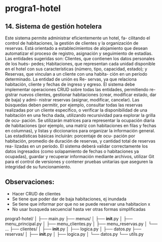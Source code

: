 # progra1-hotel

## 14. Sistema de gestión hotelera

Este sistema permite administrar eficientemente un hotel, fa-
cilitando el control de habitaciones, la gestión de clientes y la 
organización de reservas. Está orientado a establecimientos de 
alojamiento  que  desean  automatizar  el  proceso  de  registro, 
asignación y seguimiento de estadías. Las entidades sugeridas 
son: Clientes, que contienen los datos personales de los hués-
pedes; Habitaciones, que representan cada unidad disponible 
en  el  hotel  con  sus  características  (número,  tipo,  capacidad, 
estado); y Reservas, que vinculan a un cliente con una habita-
ción  en  un  período  determinado. La  entidad  de  unión  es  Re-
servas, ya que relaciona habitación, cliente y fechas de ingreso y egreso. 
El sistema debe implementar operaciones CRUD sobre todas las entidades, permitiendo re-
gistrar nuevos clientes, gestionar habitaciones (crear, modificar estado, dar de baja) y admi-
nistrar reservas (asignar, modificar, cancelar). Las búsquedas deben permitir, por ejemplo, 
consultar todas las reservas realizadas por un cliente específico, o verificar la disponibilidad 
de una habitación en una fecha dada, utilizando recursividad para explorar la grilla de ocu-
pación.  Se  utilizarán  matrices  para  representar  la  ocupación  diaria  de  habitaciones  (por 
ejemplo, una matriz con habitaciones en filas y fechas en columnas), y listas y diccionarios 
para organizar la información general. Las estadísticas básicas incluirán: porcentaje de ocu-
pación por habitación, promedio de duración de reservas, y cantidad total de reservas rea-
lizadas en un período. El sistema deberá validar correctamente los datos ingresados (como 
solapamiento  de  fechas  o  habitaciones  ya  ocupadas),  guardar  y  recuperar  información mediante archivos, utilizar Git para el control de versiones y contener pruebas unitarias que 
aseguren la integridad de su funcionamiento.

## Observaciones:
- Hacer CRUD de clientes
- Se tiene que poder dar de baja habitaciones, ej inundada
- Se tiene que informar por que no se puede reservar una habitacion x
- No usar busqueda secuencial hasta ver otras formas simplificadas

progra1-hotel/
│
├── main.py
├── menus/
│   ├── __init__.py
│   ├── menu_principal.py
│   ├── menu_clientes.py
│   ├── menu_reservas.py
│   └── ... 
├── clientes/
│   ├── __init__.py
│   ├── logica.py
│   ├── datos.py
├── reservas/
│   ├── __init__.py
│   ├── logica.py
│   └── datos.py
└── utils.py